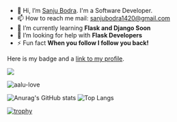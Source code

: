 - 👋 Hi, I’m [Sanju Bodra](https://sanjubodra.netlify.app). I'm a Software Developer.
- 📫 How to reach me mail: sanjubodra1420@gmail.com
- 🌱 I’m currently learning **Flask and Django Soon**
- 🤝 I’m looking for help with **Flask Developers**
- ⚡ Fun fact **When you follow I follow you back!**

Here is my badge and a [link to my profile](https://www.hackthebox.eu/profile/203479).

![](https://www.hackthebox.eu/badge/image/203479)

<p align="left"> <img src="https://komarev.com/ghpvc/?username=aalu-love&label=Profile%20views&color=blueviolet" alt="aalu-love" /> </p>


![Anurag's GitHub stats](https://github-readme-stats.vercel.app/api?username=aalu-love&theme=vue-dark&show_icons=true)
![Top Langs](https://github-readme-stats.vercel.app/api/top-langs/?username=aalu-love&hide=php&theme=tokyonight)


[![trophy](https://github-profile-trophy.vercel.app/?username=aalu-love)](https://github.com/aalu-love/github-profile-trophy)

